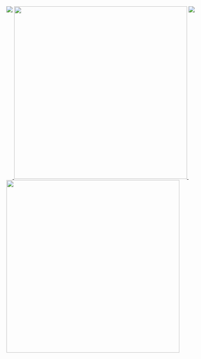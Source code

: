 
<a href="https://github.com/nghaninn/nghaninn">
  <img align="top" src="https://streak-stats.demolab.com?user=nghaninn&theme=dark&background=000000" />
</a>
<a href="https://github.com/nghaninn/nghaninn">
  <img style="max-width: 100%;width: 450px;" wdith="450px" src="https://github-readme-stats.vercel.app/api?username=nghaninn&count_private=true&show_icons=true&theme=jolly" />
</a>
<a href="https://github.com/nghaninn/nghaninn">
  <img align="top" src="https://github-readme-stats.vercel.app/api/top-langs/?username=nghaninn&count_private=true&hide_border=true&layout=compact&theme=jolly" />
</a>
<a href="https://github.com/nghaninn/nghaninn">
  <img style="max-width: 100%;width: 450px;" align="top" src="https://github-readme-stats.vercel.app/api/wakatime?username=nghaninn" />
</a>
